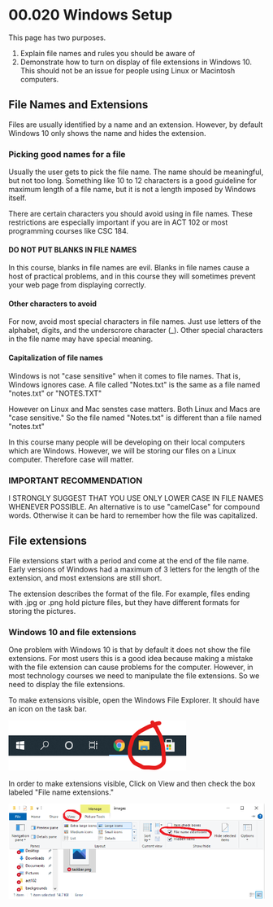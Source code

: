 # 00.020 Windows Setup

This page has two purposes.

1) Explain file names and rules you should be aware of
2) Demonstrate how to turn on display of file extensions in Windows 10.  This should not be an issue for people using Linux or Macintosh computers.

## File Names and Extensions

Files are usually identified by a name and an extension. However, by default Windows 10 only shows the name and hides the extension.

### Picking good names for a file

Usually the user gets to pick the file name.  The name should be meaningful, but not too long.  Something like 10 to 12 characters is a good guideline for maximum length of a file name, but it is not a length imposed by Windows itself.

There are certain characters you should avoid using in file names.  These restrictions are especially important if you are in ACT 102 or most programming courses like CSC 184.

#### DO NOT PUT BLANKS IN FILE NAMES

In this course, blanks in file names are evil.  Blanks in file names cause a host of practical problems, and in this course they will sometimes prevent your web page from displaying correctly.

#### Other characters to avoid

For now, avoid most special characters in file names.  Just use letters of the alphabet, digits, and the underscrore character (_).  Other special characters in the file name may have special meaning.

#### Capitalization of file names

Windows is not "case sensitive" when it comes to file names.  That is, Windows ignores case.  A file called "Notes.txt" is the same as a file named "notes.txt" or "NOTES.TXT"

However on Linux and Mac senstes case matters.  Both Linux and Macs are "case sensitive."  So the file named "Notes.txt" is different than a file named "notes.txt"

In this course many people will be developing on their local computers which are Windows.  However, we will be storing our files on a Linux computer.  Therefore case will matter.

### IMPORTANT RECOMMENDATION

I STRONGLY SUGGEST THAT YOU USE ONLY LOWER CASE IN FILE NAMES WHENEVER POSSIBLE.  An alternative is to use "camelCase" for compound words.  Otherwise it can be hard to remember how the file was capitalized.

## File extensions

File extensions start with a period and come at the end of the file name.  Early versions of Windows had a maximum of 3 letters for the length of the extension, and most extensions are still short.

The extension describes the format of the file.  For example, files ending with .jpg or .png hold picture files, but they have different formats for storing the pictures.

### Windows 10 and file extensions

One problem with Windows 10 is that by default it does not show the file extensions.  For most users this is a good idea because making a mistake with the file extension can cause problems for the computer.  However, in most technology courses we need to manipulate the file extensions.  So we need to display the file extensions.  

To make extensions visible, open the Windows File Explorer.  It should have an icon on the task bar.

![The Taskbar with File Explorer circled](images/taskbar.png)

In order to make extensions visible, Click on View and then check the box labeled "File name extensions."

![File Explorer with View and File Extensions circled](images/showExtensions.png)




